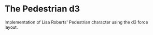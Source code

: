 The Pedestrian d3
=================

Implementation of Lisa Roberts' Pedestrian character using the d3 force layout.

